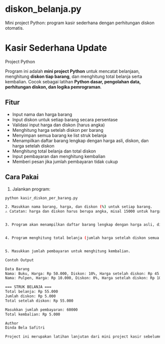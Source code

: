 # diskon_belanja.py
Mini project Python: program kasir sederhana dengan perhitungan diskon otomatis.

# Kasir Sederhana Update

Project Python

Program ini adalah **mini project Python** untuk mencatat belanjaan, menghitung **diskon tiap barang**, dan menghitung total belanja serta kembalian. Cocok sebagai latihan **Python dasar, pengolahan data, perhitungan diskon, dan logika pemrograman**.

## Fitur
- Input nama dan harga barang
- Input diskon untuk setiap barang secara persentase
- Validasi input harga dan diskon (harus angka)
- Menghitung harga setelah diskon per barang
- Menyimpan semua barang ke list struk belanja
- Menampilkan daftar barang lengkap dengan harga asli, diskon, dan harga setelah diskon
- Menghitung total belanja dan total diskon
- Input pembayaran dan menghitung kembalian
- Memberi pesan jika jumlah pembayaran tidak cukup

## Cara Pakai
1. Jalankan program:
```bash
python kasir_diskon_per_barang.py

2. Masukkan nama barang, harga, dan diskon (%) untuk setiap barang.
⚠️ Catatan: harga dan diskon harus berupa angka, misal 15000 untuk harga dan 10 untuk diskon 10%.


3. Program akan menampilkan daftar barang lengkap dengan harga asli, diskon, dan harga setelah diskon.


4. Program menghitung total belanja (jumlah harga setelah diskon semua barang) dan total diskon.


5. Masukkan jumlah pembayaran untuk menghitung kembalian.

Contoh Output

Data Barang
Nama: Buku, Harga: Rp 50.000, Diskon: 10%, Harga setelah diskon: Rp 45.000
Nama: Pulpen, Harga: Rp 10.000, Diskon: 0%, Harga setelah diskon: Rp 10.000

=== STRUK BELANJA ===
Total belanja: Rp 55.000
Jumlah diskon: Rp 5.000
Total setelah diskon: Rp 55.000

Masukkan jumlah pembayaran: 60000
Total kembalian: Rp 5.000

Author
Dinda Bela Safitri

Project ini merupakan latihan lanjutan dari mini project kasir sebelumnya, dengan penambahan fitur diskon per barang. Semua susunan dan logika program dibuat sendiri untuk memahami perhitungan diskon, pengolahan data, dan pengelolaan struk belanja.

